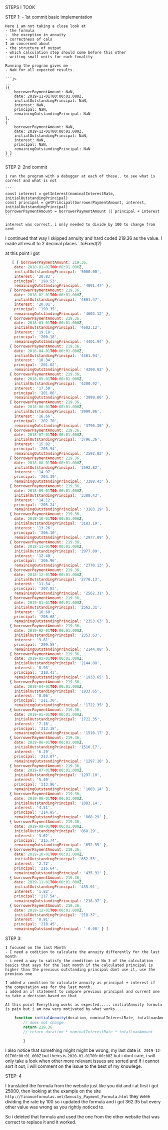 STEPS I TOOK

STEP 1: - 1st commit
    basic implementation

    Here i am not taking a close look at
    - the formula
    -  the exception in annuity
    - correctness of cals
    I am concerned about
    - the structure of output
    - which calculation step should come before this other
    - writing small units for each fxnality

    Running the program gives me
    - NaN for all expected results.

    ```js
    ...
    [{
        borrowerPaymentAmount: NaN,
        date: 2019-11-01T00:00:01.000Z,
        initialOutstandingPrincipal: NaN,
        interest: NaN,
        principal: NaN,
        remainingOutstandingPrincipal: NaN 
    },
    { 
        borrowerPaymentAmount: NaN,
        date: 2019-12-01T00:00:01.000Z,
        initialOutstandingPrincipal: NaN,
        interest: NaN,
        principal: NaN,
        remainingOutstandingPrincipal: NaN 
    } ]
    ```




STEP 2: 2nd commit

    i ran the program with a debugger at each of these.. to see what is correct and what is not

    ```
    const interest = getInterest(nominalInterestRate, initialOutstandingPrincipal)
    const principal = getPrincipal(borrowerPaymentAmount, interest, initialOutstandingPrincipal)
    borrowerPaymentAmount = borrowerPaymentAmount || principal + interest
    ```

    interest was correct, i only needed to divide by 100 to change from cent
   I continued that way
   I skipped annuity and hard coded  219.36 as the value.
   I made all result to 2 decimal places  `.toFixed(2)

   at this point i got 

```js
   [ { borrowerPaymentAmount: 219.36,
    date: 2018-01-01T00:00:01.000Z,
    initialOutstandingPrincipal: '5000.00',
    interest: '20.83',
    principal: '198.53',
    remainingOutstandingPrincipal: '4801.47' },
  { borrowerPaymentAmount: 219.36,
    date: 2018-02-01T00:00:01.000Z,
    initialOutstandingPrincipal: '4801.47',
    interest: '20.01',
    principal: '199.35',
    remainingOutstandingPrincipal: '4602.12' },
  { borrowerPaymentAmount: 219.36,
    date: 2018-03-01T00:00:01.000Z,
    initialOutstandingPrincipal: '4602.12',
    interest: '19.18',
    principal: '200.18',
    remainingOutstandingPrincipal: '4401.94' },
  { borrowerPaymentAmount: 219.36,
    date: 2018-04-01T00:00:01.000Z,
    initialOutstandingPrincipal: '4401.94',
    interest: '18.34',
    principal: '201.02',
    remainingOutstandingPrincipal: '4200.92' },
  { borrowerPaymentAmount: 219.36,
    date: 2018-05-01T00:00:01.000Z,
    initialOutstandingPrincipal: '4200.92',
    interest: '17.50',
    principal: '201.86',
    remainingOutstandingPrincipal: '3999.06' },
  { borrowerPaymentAmount: 219.36,
    date: 2018-06-01T00:00:01.000Z,
    initialOutstandingPrincipal: '3999.06',
    interest: '16.66',
    principal: '202.70',
    remainingOutstandingPrincipal: '3796.36' },
  { borrowerPaymentAmount: 219.36,
    date: 2018-07-01T00:00:01.000Z,
    initialOutstandingPrincipal: '3796.36',
    interest: '15.82',
    principal: '203.54',
    remainingOutstandingPrincipal: '3592.82' },
  { borrowerPaymentAmount: 219.36,
    date: 2018-08-01T00:00:01.000Z,
    initialOutstandingPrincipal: '3592.82',
    interest: '14.97',
    principal: '204.39',
    remainingOutstandingPrincipal: '3388.43' },
  { borrowerPaymentAmount: 219.36,
    date: 2018-09-01T00:00:01.000Z,
    initialOutstandingPrincipal: '3388.43',
    interest: '14.12',
    principal: '205.24',
    remainingOutstandingPrincipal: '3183.19' },
  { borrowerPaymentAmount: 219.36,
    date: 2018-10-01T00:00:01.000Z,
    initialOutstandingPrincipal: '3183.19',
    interest: '13.26',
    principal: '206.10',
    remainingOutstandingPrincipal: '2977.09' },
  { borrowerPaymentAmount: 219.36,
    date: 2018-11-01T00:00:01.000Z,
    initialOutstandingPrincipal: '2977.09',
    interest: '12.40',
    principal: '206.96',
    remainingOutstandingPrincipal: '2770.13' },
  { borrowerPaymentAmount: 219.36,
    date: 2018-12-01T00:00:01.000Z,
    initialOutstandingPrincipal: '2770.13',
    interest: '11.54',
    principal: '207.82',
    remainingOutstandingPrincipal: '2562.31' },
  { borrowerPaymentAmount: 219.36,
    date: 2019-01-01T00:00:01.000Z,
    initialOutstandingPrincipal: '2562.31',
    interest: '10.68',
    principal: '208.68',
    remainingOutstandingPrincipal: '2353.63' },
  { borrowerPaymentAmount: 219.36,
    date: 2019-02-01T00:00:01.000Z,
    initialOutstandingPrincipal: '2353.63',
    interest: '9.81',
    principal: '209.55',
    remainingOutstandingPrincipal: '2144.08' },
  { borrowerPaymentAmount: 219.36,
    date: 2019-03-01T00:00:01.000Z,
    initialOutstandingPrincipal: '2144.08',
    interest: '8.93',
    principal: '210.43',
    remainingOutstandingPrincipal: '1933.65' },
  { borrowerPaymentAmount: 219.36,
    date: 2019-04-01T00:00:01.000Z,
    initialOutstandingPrincipal: '1933.65',
    interest: '8.06',
    principal: '211.30',
    remainingOutstandingPrincipal: '1722.35' },
  { borrowerPaymentAmount: 219.36,
    date: 2019-05-01T00:00:01.000Z,
    initialOutstandingPrincipal: '1722.35',
    interest: '7.18',
    principal: '212.18',
    remainingOutstandingPrincipal: '1510.17' },
  { borrowerPaymentAmount: 219.36,
    date: 2019-06-01T00:00:01.000Z,
    initialOutstandingPrincipal: '1510.17',
    interest: '6.29',
    principal: '213.07',
    remainingOutstandingPrincipal: '1297.10' },
  { borrowerPaymentAmount: 219.36,
    date: 2019-07-01T00:00:01.000Z,
    initialOutstandingPrincipal: '1297.10',
    interest: '5.40',
    principal: '213.96',
    remainingOutstandingPrincipal: '1083.14' },
  { borrowerPaymentAmount: 219.36,
    date: 2019-08-01T00:00:01.000Z,
    initialOutstandingPrincipal: '1083.14',
    interest: '4.51',
    principal: '214.85',
    remainingOutstandingPrincipal: '868.29' },
  { borrowerPaymentAmount: 219.36,
    date: 2019-09-01T00:00:01.000Z,
    initialOutstandingPrincipal: '868.29',
    interest: '3.62',
    principal: '215.74',
    remainingOutstandingPrincipal: '652.55' },
  { borrowerPaymentAmount: 219.36,
    date: 2019-10-01T00:00:01.000Z,
    initialOutstandingPrincipal: '652.55',
    interest: '2.72',
    principal: '216.64',
    remainingOutstandingPrincipal: '435.91' },
  { borrowerPaymentAmount: 219.36,
    date: 2019-11-01T00:00:01.000Z,
    initialOutstandingPrincipal: '435.91',
    interest: '1.82',
    principal: '217.54',
    remainingOutstandingPrincipal: '218.37' },
  { borrowerPaymentAmount: 219.36,
    date: 2019-12-01T00:00:01.000Z,
    initialOutstandingPrincipal: '218.37',
    interest: '0.91',
    principal: '218.45',
    remainingOutstandingPrincipal: '-0.08' } ]
```

STEP 3:

    I focused on the last Month
    - I need a codition to calculate the annuity differently for the last month
    - i need a way to satisfy the condition in No 3 of the calculation basics that says for the last month if the calculated principal is higher than the previous outstanding principal dont use it, use the previous one

    I added a condition to calculate annuity as principal + interest if the computation was for the last month.
    i added an if statement to compare previous principal and current one to take a decision based on that

    At this point Everything works as expected..... initialAnnuity formula is pain but i am now very motivated by what works......
```js
    function initialAnnuity(duration, nominalInterestRate, totalLoanAmount) {
        // does not change
        return 219.36
        // return duration * nominalInterestRate * totalLoanAmount

        }
```

I also notice that something might might be wrong, my last date is ` 2019-12-01T00:00:01.000Z` but theirs is `2020-01-01T00:00:00Z` but i dont care, i will only take a look when other more relevant issues are sorted and if i cannot sort it out, i will comment on the issue to the best of my knowlege.


STEP: 4

I translated the formula from the website just like you did and i at first i got 25000, then looking at the example on the site `http://financeformulas.net/Annuity_Payment_Formula.html` they were dividing the rate by 100 so i updated the formula and i got 362.35 but every other value was wrong as you rightly noticed to.

So i deleted that formula and used the one from the other website that was correct to replace it and it worked.